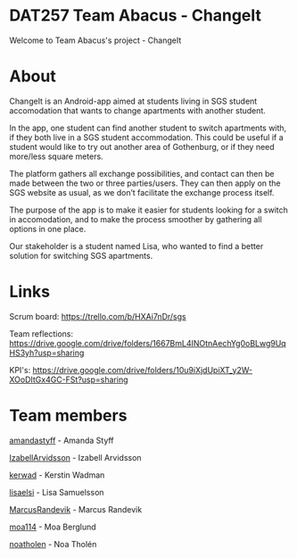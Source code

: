 # DAT257 Team Abacus - ChangeIt
Welcome to Team Abacus's project - ChangeIt

# About
ChangeIt is an Android-app aimed at students living in SGS student accomodation that wants to change apartments with another student.

In the app, one student can find another student to switch apartments with, if they both live in a SGS student accommodation.
This could be useful if a student would like to try out another area of Gothenburg, or if they need more/less square meters. 

The platform gathers all exchange possibilities, and contact can then be made between the two or three parties/users. They can then apply on the SGS website as usual, as we don’t facilitate the exchange process itself. 

The purpose of the app is to make it easier for students looking for a switch in accomodation, and to make the process smoother by gathering all options in one place. 


Our stakeholder is a student named Lisa, who wanted to find a better solution for switching SGS apartments.


# Links
Scrum board: https://trello.com/b/HXAi7nDr/sgs

Team reflections: https://drive.google.com/drive/folders/1667BmL4INOtnAechYg0oBLwg9UqHS3yh?usp=sharing

KPI's: https://drive.google.com/drive/folders/10u9iXjdUpiXT_y2W-XOoDItGx4GC-FSt?usp=sharing


# Team members
[amandastyff](https://github.com/amandastyff) - Amanda Styff

[IzabellArvidsson](https://github.com/IzabellArvidsson) - Izabell Arvidsson

[kerwad](https://github.com/kerwad) - Kerstin Wadman

[lisaelsi](https://github.com/lisaelsi) - Lisa Samuelsson

[MarcusRandevik](https://github.com/MarcusRandevik) - Marcus Randevik

[moa114](https://github.com/moa114) - Moa Berglund

[noatholen](https://github.com/noatholen) - Noa Tholén
